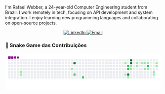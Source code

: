 I'm Rafael Webber, a 24-year-old Computer Engineering student from Brazil. I work remotely in tech, focusing on API development and system integration. I enjoy learning new programming languages and collaborating on open-source projects.

<p align="center">
  <a href="https://www.linkedin.com/in/rafael-lumertz-webber-0707612bb/">
    <img src="https://img.shields.io/badge/-Meu%20LinkedIn-0A66C2?style=for-the-badge&logo=linkedin&logoColor=white" alt="LinkedIn">
  </a>
  <a href="mailto:rafael.webber09@gmail.com">
    <img src="https://img.shields.io/badge/-Fale%20comigo-D14836?style=for-the-badge&logo=gmail&logoColor=white" alt="Email">
  </a>
</p>



### 🐍 Snake Game das Contribuições

![Snake gif](https://github.com/rafaelwebber/rafaelwebber/blob/output/dist/github-contribution-grid-snake.gif)

